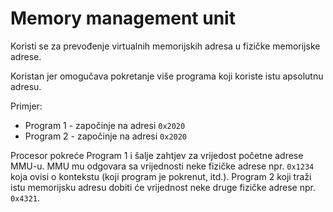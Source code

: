 # Memory management unit

Koristi se za prevođenje virtualnih memorijskih adresa u fizičke memorijske adrese.

Koristan jer omogučava pokretanje više programa koji koriste istu apsolutnu adresu.

Primjer:

- Program 1 - započinje na adresi `0x2020`
- Program 2 - započinje na adresi `0x2020`

Procesor pokreće Program 1 i šalje zahtjev za vrijedost početne adrese MMU-u.
MMU mu odgovara sa vrijednosti neke fizičke adrese npr. `0x1234` koja ovisi o
kontekstu (koji program je pokrenut, itd.). Program 2 koji traži istu memorijsku
adresu dobiti će vrijednost neke druge fizičke adrese npr. `0x4321`.
